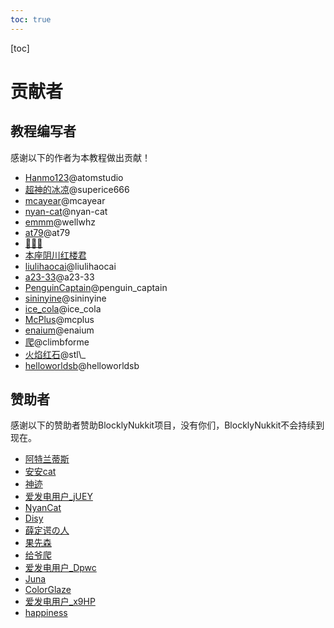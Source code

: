 ```yaml
---         
toc: true         
---         
```

         
[toc]           
         
# 贡献者         
## 教程编写者         
感谢以下的作者为本教程做出贡献！           
         
* [Hanmo123](https://www.kancloud.cn/@atomstudio)@atomstudio         
* [超神的冰凉](https://www.kancloud.cn/@superice666)@superice666         
* [mcayear](https://www.kancloud.cn/@mcayear)@mcayear         
* [nyan-cat](https://www.kancloud.cn/@nyan-cat)@nyan-cat         
* [emmm](https://www.kancloud.cn/@wellwhz)@wellwhz         
* [at79](https://www.kancloud.cn/@at79)@at79         
* [🐎🐎🐎](https://www.kancloud.cn/@)         
* [本座阴川红楼君](https://www.kancloud.cn/@)         
* [liulihaocai](https://www.kancloud.cn/@liulihaocai)@liulihaocai         
* [a23-33](https://www.kancloud.cn/@a23-33)@a23-33         
* [PenguinCaptain](https://www.kancloud.cn/@penguin_captain)@penguin\_captain         
* [sininyine](https://www.kancloud.cn/@sininyine)@sininyine         
* [ice\_cola](https://www.kancloud.cn/@ice_cola)@ice\_cola         
* [McPlus](https://www.kancloud.cn/@mcplus)@mcplus         
* [enaium](https://www.kancloud.cn/@enaium)@enaium         
* [爬](https://www.kancloud.cn/@climbforme)@climbforme         
* [火焰红石](https://www.kancloud.cn/@stl_)@stl\_         
* [helloworldsb](https://www.kancloud.cn/@helloworldsb)@helloworldsb         
         
## 赞助者         
感谢以下的赞助者赞助BlocklyNukkit项目，没有你们，BlocklyNukkit不会持续到现在。           
         
* [阿特兰蒂斯](https://afdian.net/u/c7a9ffc48dc811eaaa0652540025c377)         
* [安安cat](https://afdian.net/@AnAn_Cat)         
* [神迹](https://afdian.net/u/c643bf52725311ea8cdd52540025c377)         
* [爱发电用户\_jUEY](https://afdian.net/u/f6cb1b38942311eabe4152540025c377)         
* [NyanCat](https://afdian.net/@BlackBE)         
* [Disy](https://afdian.net/@StarLight666)         
* [薛定谔の人](https://afdian.net/u/e23bb5ecb6a111eab2c052540025c377)         
* [果先森](https://afdian.net/@jamworld)         
* [给爷爬](https://afdian.net/u/3592a2324b6211eb906752540025c377)         
* [爱发电用户\_Dpwc](https://afdian.net/u/de852ee04b6311ebba0b52540025c377)         
* [Juna](https://afdian.net/@Junakxmytx)         
* [ColorGlaze](https://afdian.net/u/a7de467479b311eaa54652540025c377)         
* [爱发电用户\_x9HP](https://afdian.net/u/e9e35b38bc6e11ea8d8652540025c377)         
* [happiness](https://afdian.net/u/7a82f754b91711e992ad52540025c377)         
